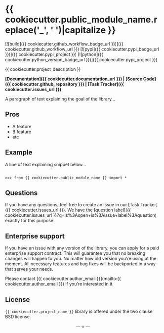 # {{ cookiecutter.public_module_name.replace('_', ' ')|capitalize }}

[![build]({{ cookiecutter.github_workflow_badge_url }})]({{ cookiecutter.github_workflow_url }})
[![pypi]({{ cookiecutter.pypi_badge_url }})]({{ cookiecutter.pypi_project }})
[![python]({{ cookiecutter.python_version_badge_url }})]({{ cookiecutter.pypi_project }})

{{ cookiecutter.project_description }}

**[Documentation]({{ cookiecutter.documentation_url }}) |
[Source Code]({{ cookiecutter.github_repository }}) |
[Task Tracker]({{ cookiecutter.issues_url }})**

A paragraph of text explaining the goal of the library…

## Pros

- A feature
- B feature
- etc

## Example

A line of text explaining snippet below…

```pycon

>>> from {{ cookiecutter.public_module_name }} import *

```

## Questions

If you have any questions, feel free to create an issue in our
[Task Tracker]({{ cookiecutter.issues_url }}). We have the
[question label]({{ cookiecutter.issues_url }}?q=is%3Aopen+is%3Aissue+label%3Aquestion)
exactly for this purpose.

## Enterprise support

If you have an issue with any version of the library, you can apply for a paid
enterprise support contract. This will guarantee you that no breaking changes
will happen to you. No matter how old version you're using at the moment. All
necessary features and bug fixes will be backported in a way that serves your
needs.

Please contact [{{ cookiecutter.author_email }}](mailto:{{ cookiecutter.author_email }}) if you're
interested in it.

## License

`{{ cookiecutter.project_name }}` library is offered under the two clause BSD license.

<p align="center">&mdash; ⭐ &mdash;</p>
